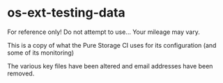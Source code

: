 # os-ext-testing-data

For reference only! Do not attempt to use... Your mileage may vary.


This is a copy of what the Pure Storage CI uses for its configuration (and some of its monitoring)

The various key files have been altered and email addresses have been removed.